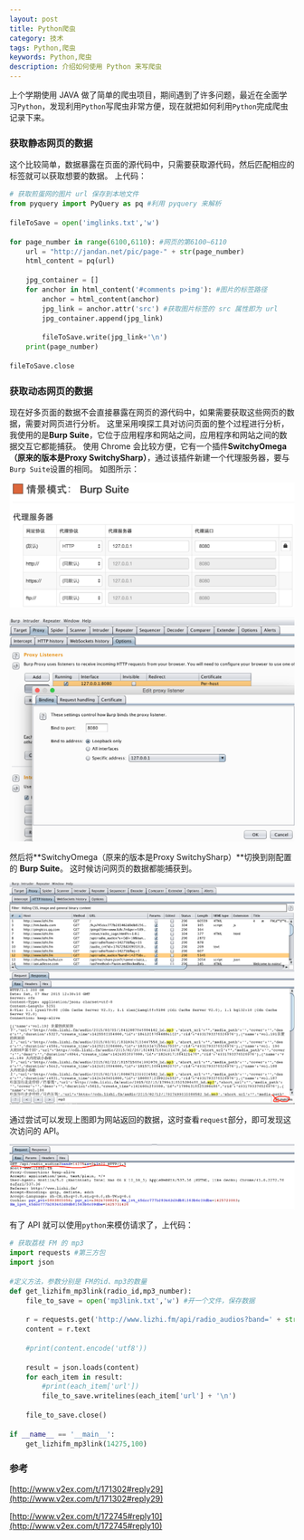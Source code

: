 ```yaml
---
layout: post
title: Python爬虫
category: 技术
tags: Python,爬虫
keywords: Python,爬虫
description: 介绍如何使用 Python 来写爬虫
---
```


上个学期使用 JAVA 做了简单的爬虫项目，期间遇到了许多问题，最近在全面学习`Python`，发现利用`Python`写爬虫非常方便，现在就把如何利用`Python`完成爬虫记录下来。


### 获取静态网页的数据
这个比较简单，数据暴露在页面的源代码中，只需要获取源代码，然后匹配相应的标签就可以获取想要的数据。
上代码：


```python
# 获取煎蛋网的图片 url 保存到本地文件
from pyquery import PyQuery as pq #利用 pyquery 来解析

fileToSave = open('imglinks.txt','w')

for page_number in range(6100,6110): #网页的第6100~6110
    url = "http://jandan.net/pic/page-" + str(page_number)
    html_content = pq(url)

    jpg_container = []
    for anchor in html_content('#comments p>img'): #图片的标签路径
        anchor = html_content(anchor)
        jpg_link = anchor.attr('src') #获取图片标签的 src 属性即为 url
        jpg_container.append(jpg_link)

        fileToSave.write(jpg_link+'\n')
    print(page_number)

fileToSave.close
```


### 获取动态网页的数据
现在好多页面的数据不会直接暴露在网页的源代码中，如果需要获取这些网页的数据，需要对网页进行分析。
这里采用嗅探工具对访问页面的整个过程进行分析，我使用的是**Burp Suite**，它位于应用程序和网站之间，应用程序和网站之间的数据交互它都能捕获。
使用 Chrome 会比较方便，它有一个插件**SwitchyOmega（原来的版本是Proxy SwitchySharp）**，通过该插件新建一个代理服务器，要与`Burp Suite`设置的相同。
如图所示：

![chrome-burpsuite](/assets/image/Python-spider-chrome-burpsuite.png)

![burpsuite](/assets/image/Python-spider-burpsuite.png)

然后将**SwitchyOmega（原来的版本是Proxy SwitchySharp）**切换到刚配置的 **Burp Suite**。
这时候访问网页的数据都能捕获到。

![burpsuite-result](/assets/image/Python-spider-BurpSuite-result.png)

通过尝试可以发现上图即为网站返回的数据，这时查看`request`部分，即可发现这次访问的 API。

![result-request](/assets/image/Python-spider-result-request.png)

有了 API 就可以使用`python`来模仿请求了，上代码：


```python
# 获取荔枝 FM 的 mp3
import requests #第三方包
import json

#定义方法，参数分别是 FM的id、mp3的数量
def get_lizhifm_mp3link(radio_id,mp3_number):
    file_to_save = open('mp3link.txt','w') #开一个文件，保存数据

    r = requests.get('http://www.lizhi.fm/api/radio_audios?band=' + str(radio_id) + '&s=0&l=' + str(mp3_number))
    content = r.text

    #print(content.encode('utf8'))

    result = json.loads(content)
    for each_item in result:
        #print(each_item['url'])
        file_to_save.writelines(each_item['url'] + '\n')

    file_to_save.close()

if __name__ == '__main__':
    get_lizhifm_mp3link(14275,100)

```



### 参考
[http://www.v2ex.com/t/171302#reply29](http://www.v2ex.com/t/171302#reply29)

[http://www.v2ex.com/t/172745#reply10](http://www.v2ex.com/t/172745#reply10)
